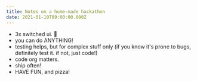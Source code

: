 ```yaml
---
title: Notes on a home-made hackathon
date: 2021-01-10T09:00:00.000Z
---
```


- 3x switched ui. 🙈
- you can do ANYTHING!
- testing helps, but for complex stuff only (if you know it's prone to bugs, definitely test it. if not, just code!)
- code org matters.
- ship often!
- HAVE FUN, and pizza!
